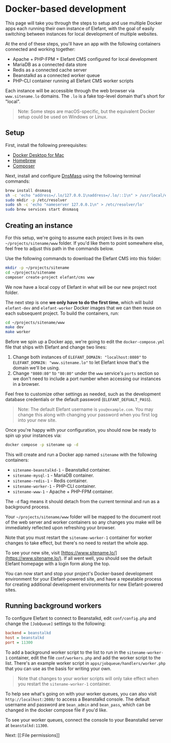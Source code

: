 # Docker-based development

This page will take you through the steps to setup and use multiple Docker apps each running their own instance of Elefant, with the goal of easily switching between instances for local development of multiple websites.

At the end of these steps, you'll have an app with the following containers connected and working together:

- Apache + PHP-FPM + Elefant CMS configured for local development
- MariaDB as a connected data store
- Redis as a connected cache server
- Beanstalkd as a connected worker queue
- PHP-CLI container running all Elefant CMS worker scripts

Each instance will be accessible through the web browser via `www.sitename.lo` domains. The `.lo` is a fake top-level domain that's short for "local".

> Note: Some steps are macOS-specific, but the equivalent Docker setup could be used on Windows or Linux.

## Setup

First, install the following prerequisites:

- [Docker Desktop for Mac](https://hub.docker.com/editions/community/docker-ce-desktop-mac)
- [Homebrew](https://brew.sh/)
- [Composer](ttps://getcomposer.org/)

Next, install and configure [DnsMasq](https://thekelleys.org.uk/dnsmasq/doc.html) using the following terminal commands:

~~~bash
brew install dnsmasq
sh -c 'echo "address=/.lo/127.0.0.1\naddress=/.lo/::1\n" > /usr/local/etc/dnsmasq.conf'
sudo mkdir -p /etc/resolver
sudo sh -c 'echo "nameserver 127.0.0.1\n" > /etc/resolver/lo'
sudo brew services start dnsmasq
~~~

## Creating an instance

For this setup, we're going to assume each project lives in its own `~/projects/sitename/www` folder. If you'd like them to point somewhere else, feel free to adjust this path in the commands below.

Use the following commands to download the Elefant CMS into this folder:

~~~bash
mkdir -p ~/projects/sitename
cd ~/projects/sitename
composer create-project elefant/cms www
~~~

We now have a local copy of Elefant in what will be our new project root folder.

The next step is one **we only have to do the first time**, which will build `elefant-dev` and `elefant-worker` Docker images that we can then reuse on each subsequent project. To build the containers, run:

~~~bash
cd ~/projects/sitename/www
make dev
make worker
~~~

Before we spin up a Docker app, we're going to edit the `docker-compose.yml` file that ships with Elefant and change two lines:

1. Change both instances of `ELEFANT_DOMAIN: "localhost:8080"` to `ELEFANT_DOMAIN: "www.sitename.lo"` to let Elefant know that's the domain we'll be using.
2. Change `"8080:80"` to `"80:80"` under the `www` service's `ports` section so we don't need to include a port number when accessing our instances in a browser.

Feel free to customize other settings as needed, such as the development database credentials or the default password (`ELEFANT_DEFUALT_PASS`).

> Note: The default Elefant username is `you@example.com`. You may change this along with changing your password when you first log into your new site.

Once you're happy with your configuration, you should now be ready to spin up your instances via:

~~~bash
docker compose -p sitename up -d
~~~

This will create and run a Docker app named `sitename` with the following containers:

- `sitename-beanstalkd-1` - Beanstalkd container.
- `sitename-mysql-1` - MariaDB container.
- `sitename-redis-1` - Redis container.
- `sitename-worker-1` - PHP-CLI container.
- `sitename-www-1` - Apache + PHP-FPM container.

The `-d` flag means it should detach from the current terminal and run as a background process.

Your `~/projects/sitename/www` folder will be mapped to the document root of the web server and worker containers so any changes you make will be immediately reflected upon refreshing your browser.

Note that you must restart the `sitename-worker-1` container for worker changes to take effect, but there's no need to restart the whole app.

To see your new site, visit [https://www.sitename.lo/](https://www.sitename.lo/). If all went well, you should see the default Elefant homepage with a login form along the top.

You can now start and stop your project's Docker-based development environment for your Elefant-powered site, and have a repeatable process for creating additional development environments for new Elefant-powered sites.

## Running background workers

To configure Elefant to connect to Beanstalkd, edit `conf/config.php` and change the `[JobQueue]` settings to the following:

~~~ini
backend = beanstalkd
host = beanstalkd
port = 11300
~~~

To add a background worker script to the list to run in the `sitename-worker-1` container, edit the file `conf/workers.php` and add the worker script to the list. There's an example worker script in `apps/jobqueue/handlers/worker.php` that you can use as the basis for writing your own.

> Note that changes to your worker scripts will only take effect when you restart the `sitename-worker-1` container.

To help see what's going on with your worker queues, you can also visit `http://localhost:2080/` to access a Beanstalkd console. The default username and password are `bean_admin` and `bean_pass`, which can be changed in the docker compose file if you'd like.

To see your worker queues, connect the console to your Beanstalkd server at `beanstalkd:11300`.

Next: [[:File permissions]]

